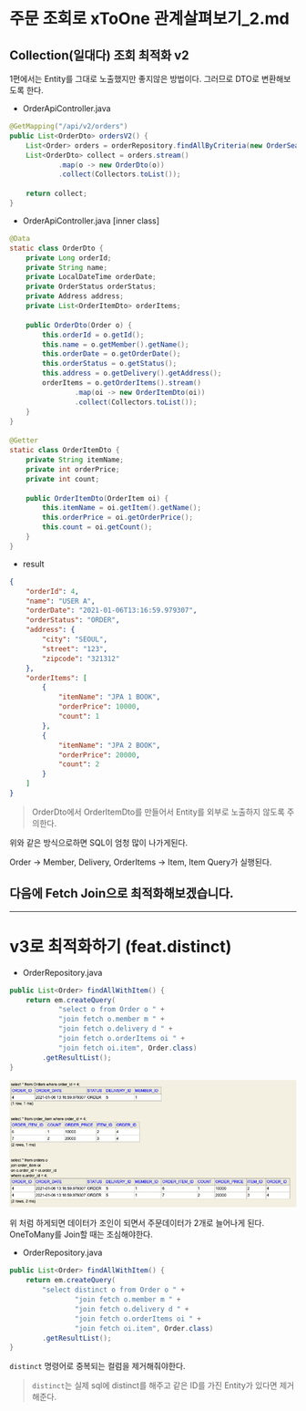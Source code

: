 # 주문 조회로 xToOne 관계살펴보기_2.md

## Collection(일대다) 조회 최적화 v2

1편에서는 Entity를 그대로 노출했지만 좋지않은 방법이다.
그러므로 DTO로 변환해보도록 한다.


- OrderApiController.java  
```java
@GetMapping("/api/v2/orders")
public List<OrderDto> ordersV2() {
    List<Order> orders = orderRepository.findAllByCriteria(new OrderSearch());
    List<OrderDto> collect = orders.stream()
            .map(o -> new OrderDto(o))
            .collect(Collectors.toList());

    return collect;
}
```
- OrderApiController.java [inner class]

```java
@Data
static class OrderDto {
    private Long orderId;
    private String name;
    private LocalDateTime orderDate;
    private OrderStatus orderStatus;
    private Address address;
    private List<OrderItemDto> orderItems;

    public OrderDto(Order o) {
        this.orderId = o.getId();
        this.name = o.getMember().getName();
        this.orderDate = o.getOrderDate();
        this.orderStatus = o.getStatus();
        this.address = o.getDelivery().getAddress();
        orderItems = o.getOrderItems().stream()
                .map(oi -> new OrderItemDto(oi))
                .collect(Collectors.toList());
    }
}

@Getter
static class OrderItemDto {
    private String itemName;
    private int orderPrice;
    private int count;

    public OrderItemDto(OrderItem oi) {
        this.itemName = oi.getItem().getName();
        this.orderPrice = oi.getOrderPrice();
        this.count = oi.getCount();
    }
}
```

- result
```json
{
    "orderId": 4,
    "name": "USER A",
    "orderDate": "2021-01-06T13:16:59.979307",
    "orderStatus": "ORDER",
    "address": {
        "city": "SEOUL",
        "street": "123",
        "zipcode": "321312"
    },
    "orderItems": [
        {
            "itemName": "JPA 1 BOOK",
            "orderPrice": 10000,
            "count": 1
        },
        {
            "itemName": "JPA 2 BOOK",
            "orderPrice": 20000,
            "count": 2
        }
    ]
}
```

> OrderDto에서 OrderItemDto를 만들어서 Entity를 외부로 노출하지 않도록 주의한다.

위와 같은 방식으로하면 SQL이 엄청 많이 나가게된다.

Order -> Member, Delivery, OrderItems -> Item, Item
Query가 실행된다.

## 다음에 Fetch Join으로 최적화해보겠습니다.


---
# v3로 최적화하기 (feat.distinct)

- OrderRepository.java
```java
public List<Order> findAllWithItem() {
    return em.createQuery(
            "select o from Order o " +
            "join fetch o.member m " +
            "join fetch o.delivery d " +
            "join fetch o.orderItems oi " +
            "join fetch oi.item", Order.class)
        .getResultList();
}
```
![img](./image/manyToOneJoin2.png)

위 처럼 하게되면 데이터가 조인이 되면서 주문데이터가 2개로 늘어나게 된다. OneToMany를 Join할 때는 조심해야한다.


- OrderRepository.java
```java
public List<Order> findAllWithItem() {
    return em.createQuery(
        "select distinct o from Order o " +
                "join fetch o.member m " +
                "join fetch o.delivery d " +
                "join fetch o.orderItems oi " +
                "join fetch oi.item", Order.class)
        .getResultList();
}
```

`distinct` 명령어로 중복되는 컬럼을 제거해줘야한다.

> `distinct`는 실제 sql에 distinct를 해주고 같은 ID를 가진 Entity가 있다면 제거해준다.